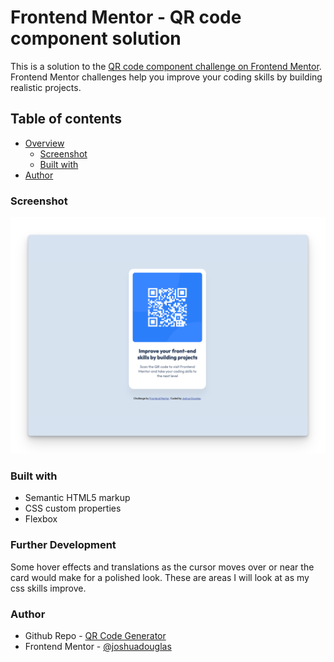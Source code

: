# Frontend Mentor - QR code component solution

This is a solution to the [QR code component challenge on Frontend Mentor](https://www.frontendmentor.io/challenges/qr-code-component-iux_sIO_H). Frontend Mentor challenges help you improve your coding skills by building realistic projects.

## Table of contents

- [Overview](#overview)
  - [Screenshot](#screenshot)
  - [Built with](#built-with)
- [Author](#author)

### Screenshot

![Screenshot of design](./screenshot.png)

### Built with

- Semantic HTML5 markup
- CSS custom properties
- Flexbox

### Further Development

Some hover effects and translations as the cursor moves over or near the card would make for a polished look. These are areas I will look at as my css skills improve.

### Author

- Github Repo - [QR Code Generator](https://github.com/joshuadouglas/QR-Code-Component)
- Frontend Mentor - [@joshuadouglas](https://www.frontendmentor.io/profile/joshuadouglas)
